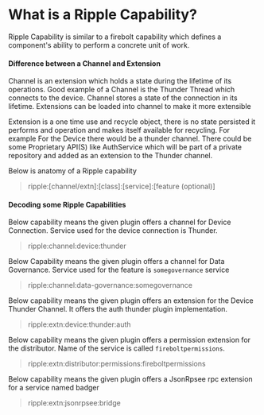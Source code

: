 # What is a Ripple Capability?
Ripple Capability is similar to a firebolt capability which defines a component's ability to perform a concrete unit of work.

#### Difference between a Channel and Extension

Channel is an extension which holds a state during the lifetime of its operations. Good example of a Channel is the Thunder Thread which connects to the device. Channel stores a state of the connection in its lifetime. Extensions can be loaded into channel to make it more extensible

Extension is a one time use and recycle object, there is no state persisted it performs and operation and makes itself available for recycling.
For example For the Device there would be a thunder channel. There could be some Proprietary API(S) like AuthService which will be part of a private repository and added as an extension to the Thunder channel.



Below is anatomy of a Ripple capability

> ripple:[channel/extn]:[class]:[service]:[feature (optional)]

#### Decoding some Ripple Capabilities

Below capability means the given plugin offers a channel for Device Connection. Service used  for the device connection is Thunder.
>ripple:channel:device:thunder

Below Capability means the given plugin offers a channel for Data Governance. Service used for the feature is `somegovernance` service
>ripple:channel:data-governance:somegovernance

Below capability means the given plugin offers an extension for the Device Thunder Channel. It offers the auth thunder plugin implementation.
>ripple:extn:device:thunder:auth

Below capability means the given plugin offers a permission extension for the distributor. Name of the service is called `fireboltpermissions`.
>ripple:extn:distributor:permissions:fireboltpermissions

Below capability means the given plugin offers a JsonRpsee rpc extension for a service named badger
>ripple:extn:jsonrpsee:bridge

